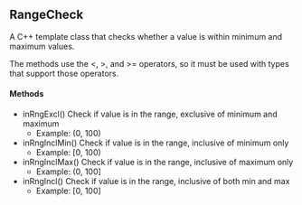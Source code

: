 ## RangeCheck ##

A C++ template class that checks whether a value is within minimum and maximum
values.

The methods use the <, >, and >= operators, so it must be used with types that
support those operators.

#### Methods ####

* inRngExcl() Check if value is in the range, exclusive of minimum and maximum
    * Example: (0, 100)
* inRngInclMin() Check if value is in the range, inclusive of minimum only
    * Example: [0, 100)
* inRngInclMax() Check if value is in the range, inclusive of maximum only
    * Example: (0, 100]
* inRngIncl() Check if value is in the range, inclusive of both min and max
    * Example: [0, 100]